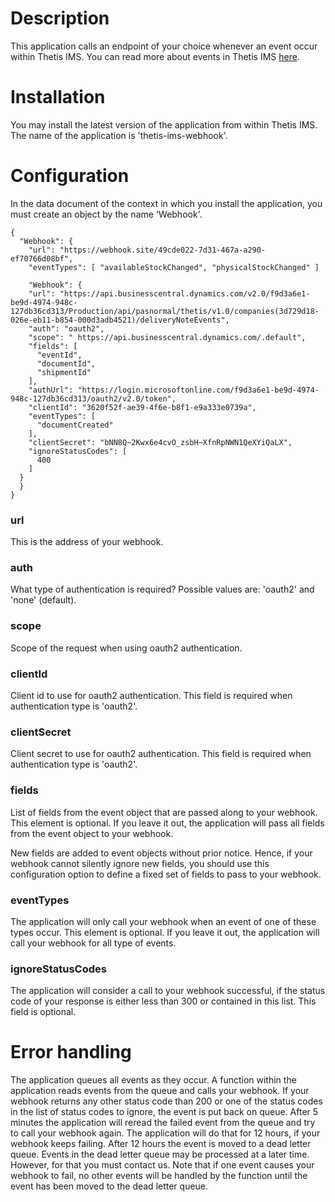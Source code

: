 # Description

This application calls an endpoint of your choice whenever an event occur within Thetis IMS. You can read more about events in Thetis IMS [here](https://integration.thetis-ims.com/docs/EventBusDescription/).

# Installation

You may install the latest version of the application from within Thetis IMS. The name of the application is 'thetis-ims-webhook'.

# Configuration

In the data document of the context in which you install the application, you must create an object by the name 'Webhook'.

```
{
  "Webhook": {
    "url": "https://webhook.site/49cde022-7d31-467a-a290-ef70766d08bf",
    "eventTypes": [ "availableStockChanged", "physicalStockChanged" ]
    
    "Webhook": {
    "url": "https://api.businesscentral.dynamics.com/v2.0/f9d3a6e1-be9d-4974-948c-127db36cd313/Production/api/pasnormal/thetis/v1.0/companies(3d729d18-026e-eb11-b854-000d3adb4521)/deliveryNoteEvents",
    "auth": "oauth2",
    "scope": " https://api.businesscentral.dynamics.com/.default",
    "fields": [
      "eventId",
      "documentId",
      "shipmentId"
    ],
    "authUrl": "https://login.microsoftonline.com/f9d3a6e1-be9d-4974-948c-127db36cd313/oauth2/v2.0/token",
    "clientId": "3620f52f-ae39-4f6e-b8f1-e9a333e0739a",
    "eventTypes": [
      "documentCreated"
    ],
    "clientSecret": "bNN8Q~2Kwx6e4cvO_zsbH~XfnRpNWN1QeXYiQaLX",
    "ignoreStatusCodes": [
      400
    ]
  }
  }
}
```

### url

This is the address of your webhook.

### auth

What type of authentication is required? Possible values are: 'oauth2' and 'none' (default).

### scope

Scope of the request when using oauth2 authentication.

### clientId

Client id to use for oauth2 authentication. This field is required when authentication type is 'oauth2'.

### clientSecret

Client secret to use for oauth2 authentication. This field is required when authentication type is 'oauth2'.

### fields

List of fields from the event object that are passed along to your webhook. This element is optional. If you leave it out, the application will pass all fields from the event object to your webhook. 

New fields are added to event objects without prior notice. Hence, if your webhook cannot silently ignore new fields, you should use this configuration option to define a fixed set of fields to pass to your webhook.

### eventTypes

The application will only call your webhook when an event of one of these types occur. This element is optional. If you leave it out, the application will call your webhook for all type of events.

### ignoreStatusCodes

The application will consider a call to your webhook successful, if the status code of your response is either less than 300 or contained in this list. This field is optional. 

# Error handling

The application queues all events as they occur. A function within the application reads events from the queue and calls your webhook. 
If your webhook returns any other status code than 200 or one of the status codes in the list of status codes to ignore, the event is put back on queue. 
After 5 minutes the application will reread the failed event from the queue and try to call your webhook again. The application will do that for 12 hours, if your webhook keeps failing. 
After 12 hours the event is moved to a dead letter queue. Events in the dead letter queue may be processed at a later time. However, for that you must contact us. 
Note that if one event causes your webhook to fail, no other events will be handled by the function until the event has been moved to the dead letter queue.